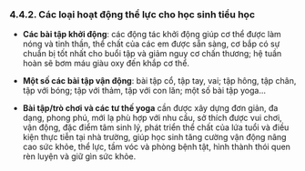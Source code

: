 ### 4.4.2. Các loại hoạt động thể lực cho học sinh tiểu học

- **Các bài tập khởi động**: các động tác khởi động giúp cơ thể được làm nóng và tinh thần, thể chất của các em được sẵn sàng, cơ bắp có sự chuẩn bị tốt nhất cho buổi tập và giảm nguy cơ chấn thương; hệ tuần hoàn sẽ bơm máu giàu oxy đến khắp cơ thể.

- **Một số các bài tập vận động**: bài tập cổ, tập tay, vai; tập hông, tập chân, tập với bóng; tập với thảm, tập với con lăn; một số bài tập yoga...

- **Bài tập/trò chơi và các tư thế yoga** cần được xây dựng đơn giản, đa dạng, phong phú, mới lạ phù hợp với nhu cầu, sở thích được vui chơi, vận động, đặc điểm tâm sinh lý, phát triển thể chất của lứa tuổi và điều kiện thực tiễn tại nhà trường, giúp học sinh tăng cường vận động nâng cao sức khỏe, thể lực, tầm vóc và phòng bệnh tật, hình thành thói quen rèn luyện và giữ gìn sức khỏe.